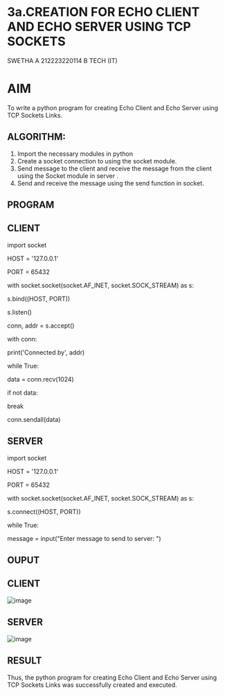 # 3a.CREATION FOR ECHO CLIENT AND ECHO SERVER USING TCP SOCKETS
SWETHA A
212223220114
B TECH (IT)
# AIM
To write a python program for creating Echo Client and Echo Server using TCP
Sockets Links.
## ALGORITHM:
1. Import the necessary modules in python
2. Create a socket connection to using the socket module.
3. Send message to the client and receive the message from the client using the Socket module in
 server .
4. Send and receive the message using the send function in socket.
## PROGRAM
## CLIENT
 import socket
 
 HOST = '127.0.0.1'  
 
PORT = 65432       

with socket.socket(socket.AF_INET, socket.SOCK_STREAM) as s:

 s.bind((HOST, PORT))
 
 s.listen()
 
 conn, addr = s.accept()
 
 with conn:
 
 print('Connected by', addr)
 
 while True:
 
 data = conn.recv(1024)
 
  if not data:
  
 break
 
 conn.sendall(data) 
 
## SERVER

 import socket
 
 HOST = '127.0.0.1' 

PORT = 65432

 with socket.socket(socket.AF_INET, socket.SOCK_STREAM) as s:
 
 s.connect((HOST, PORT))
 
 while True:
 
 message = input("Enter message to send to server: ")
 
## OUPUT
## CLIENT
![image](https://github.com/aswethaashok/3a.Sockets_Creation_for_Echo_Client_and_Echo_Server/assets/149987410/b046236e-91e9-430a-985c-8ca414f4a370)

## SERVER 
![image](https://github.com/aswethaashok/3a.Sockets_Creation_for_Echo_Client_and_Echo_Server/assets/149987410/2d30f721-c2ee-4670-86e7-3890489a8212)

## RESULT
Thus, the python program for creating Echo Client and Echo Server using TCP Sockets Links 
was successfully created and executed.
